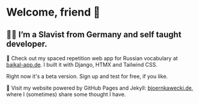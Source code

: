 # Welcome, friend 👋


## 🧑‍💻 I’m a Slavist from Germany and self taught developer.

🌱 Check out my spaced repetition web app for Russian vocabulary at <a target="_blank" rel="noopener noreferrer" href="https://bajkal-app.de">bajkal-app.de</a>. I built it with Django, HTMX and Tailwind CSS.

Right now it's a beta version. Sign up and test for free, if you like.

💬 Visit my website powered by GitHub Pages and Jekyll: <a target="_blank" rel="noopener noreferrer" href="https://bjoernkawecki.de">bjoernkawecki.de</a>, where I (sometimes) share some thought I have.
